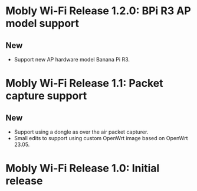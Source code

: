 # Mobly Wi-Fi Release 1.2.0: BPi R3 AP model support

## New
* Support new AP hardware model Banana Pi R3.

# Mobly Wi-Fi Release 1.1: Packet capture support

## New
* Support using a dongle as over the air packet capturer.
* Small edits to support using custom OpenWrt image based on OpenWrt 23.05.

# Mobly Wi-Fi Release 1.0: Initial release
